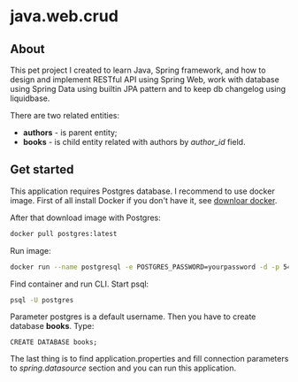 # java.web.crud
## About

This pet project I created to learn Java, Spring framework, and how to design and implement RESTful API using Spring 
Web, work with database using Spring Data using builtin JPA pattern and to keep db changelog using liquidbase.

There are two related entities:
- **authors** - is parent entity;
- **books** - is child entity related with authors by *author_id* field.

## Get started
This application requires Postgres database. I recommend to use docker image. First of all install Docker if you 
don't have it, see [downloar docker](https://www.docker.com/get-started/). 

After that download image with Postgres:

```sh
docker pull postgres:latest 
```

Run image:

```sh
docker run --name postgresql -e POSTGRES_PASSWORD=yourpassword -d -p 5432:5432 postgres
```

Find container and run CLI. Start psql:
```sh
psql -U postgres
```

Parameter postgres is a default username. Then you have to create database **books**. Type:
```roomsql
CREATE DATABASE books;
```

The last thing is to find application.properties and fill connection parameters to *spring.datasource* section and 
you can run this application.
